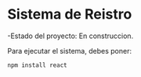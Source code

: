 <h1> Sistema de Reistro</h1>

-Estado del proyecto: En construccion.

Para ejecutar el sistema, debes poner:

```npm install react```
